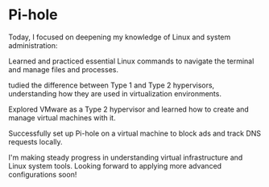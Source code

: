 # Pi-hole
Today, I focused on deepening my knowledge of Linux and system administration:

Learned and practiced essential Linux commands to navigate the terminal and manage files and processes.

 tudied the difference between Type 1 and Type 2 hypervisors, understanding how they are used in virtualization environments.

Explored VMware as a Type 2 hypervisor and learned how to create and manage virtual machines with it.

Successfully set up Pi-hole on a virtual machine to block ads and track DNS requests locally.

I'm making steady progress in understanding virtual infrastructure and Linux system tools. Looking forward to applying more advanced configurations soon!

